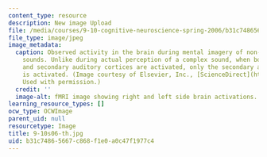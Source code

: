 ```yaml
---
content_type: resource
description: New image Upload
file: /media/courses/9-10-cognitive-neuroscience-spring-2006/b31c74865667c868f1e0a0c47f1977c4_9-10s06-th.jpg
file_type: image/jpeg
image_metadata:
  caption: Observed activity in the brain during mental imagery of non-musical, complex
    sounds. Unlike during actual perception of a complex sound, when both the primary
    and secondary auditory cortices are activated, only the secondary auditory cortex
    is activated. (Image courtesy of Elsevier, Inc., [ScienceDirect](http://www.sciencedirect.com/).
    Used with permission.)
  credit: ''
  image-alt: fMRI image showing right and left side brain activations.
learning_resource_types: []
ocw_type: OCWImage
parent_uid: null
resourcetype: Image
title: 9-10s06-th.jpg
uid: b31c7486-5667-c868-f1e0-a0c47f1977c4
---
```

